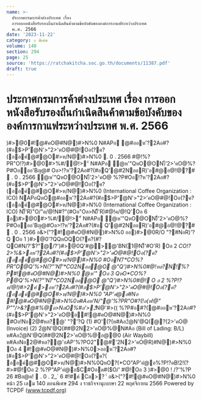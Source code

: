 ```yaml
---
name: >-
  ประกาศกรมการค้าต่างประเทศ เรื่อง
  การออกหนังสือรับรองถิ่นกำเนิดสินค้าตามข้อบังคับขององค์การกาแฟระหว่างประเทศ
  พ.ศ. 2566
date: '2023-11-22'
category: ง พิเศษ
volume: 140
section: 294
page: 25
source: 'https://ratchakitcha.soc.go.th/documents/11387.pdf'
draft: true
---
```


# ประกาศกรมการค้าต่างประเทศ เรื่อง การออกหนังสือรับรองถิ่นกำเนิดสินค้าตามข้อบังคับขององค์การกาแฟระหว่างประเทศ พ.ศ. 2566

)#>@0#!@#คO@#N@)#>N%0 N#APอ @#ออห'?2Aอ#?(#อ$>P'ํ@N'>"2>'คO@#@!Oอ(?ค?(ออค์@#@O#>ห/N@)#>N%0  . 0 . 2566 #@!%?PR"O!?)#>@0#>%#/@!>"์ N#APอ ํ@ห'"QหO@ON)็'2>'คO@%?P#Oอออ'Bญ@# Oล>!?ห'?2Aอ#?(#อQ'@#2NออR)'อ#@อ@!@?#  . 0 . 2566 ํ@ห'"QหO@ON)็'2>'คO@ %?P#Oอ!?ห'?2Aอ#?(#อ$>P'ํ@N'>"2>'คO@#@!Oอ(?ค?(ออค์@#@O#>ห/N@)#>N%0 (International Coffee Organization : ICO) NAPอQหO@#ออห'?2Aอ#?(#อ$>P'ํ@N'>"2>'คO@#@!Oอ(?ค?(ออค์@#@O#>ห/N@)#>N%0 (International Coffee Organization : ICO) N)็'R)"O/"ค/@!N#?"(#Oอ"Oล>N)็'R)#@!ค/@!Q'Oอ 6 อ)#>@0#>%#/@!>"์ N#APอ ํ@ห'"QหO@ON)็'2>'คO@%?P#Oอออ'Bญ@#Oล>!?ห'?2Aอ#?(#อ Q'@#2NออR)'อ#@อ@!@?#  . 0 . 2566 อ&>("?#!@#คO@#N@)#>N%0 ออ)#>@0R/O "?#NอR)'?Q Oอ 1 )#>@0'?QQหOQO(?ค?(#?QO#N/?'$?"@/?')#>@0Q'#@>@'BN(1@N)็'#O'R) Oอ 2 *CO!?2>%&>อห'?2Aอ#?(#อ$>P'ํ@N'>"2>'คO@#@!Oอ(?ค?(ออค์@#@O#>ห/N@)#>N%0 #OอN)็'*CO%?PR"O@Q'%>N(?"'N)็'*CO2Nออ@O @"Q')#>N%0#@!หล?N!์%?P#!@#คO@#N@)#>N%0 ํ@ห'" Oอ 3 QหO*CO%?P@Q'%>N(?"'N)็'*CO2Nออ@O @"Q')#>N%0#@! O อ 2 %?P!?ค/@!)#>2ค์ >อห'?2Aอ#?(#อ$>P'ํ@N'>"2>'คO@#@!Oอ(?ค?(ออค์@#@O#>ห/N@)#>N%0 "AP'คํ@อ#Nอ #!@#คO@#N@)#>N%0ห#Aอห'N/"@'%?PR"O#?(!อ(ห!@" P""/>&?@#%@อ>NลO%#อ'>2์*N@'#>(( %?P#อ#?(@#ออห'?2Aอ#?(#อ$>P'ํ@N'>"2>'คO@อ#!@#คO@#N@)#>N%0 #Oอ!Nอ2@#หล?@' "?'?Q (1) #O'(?(ห#Aอ2ํ@N'@Q(ํ@?(2>'คO@ (Invoice) (2) 2ํ@N'@Q(##@2N2>'คO@%@N#Aอ (Bill of Lading: B/L) ห#Aอ2ํ@N'@Q(##@2N2>'คO@%@อ@@0 (Air Waybill) ห#AอNอ2@#หล?@'อAP'%?PO2"@#'2N2>'คO@R)#N@)#>N%0 Oอ 4 #!@#คO@#N@)#>N%0>ออห'?2Aอ#?(#อ$>P'ํ@N'>"2>'คO@#@!Oอ(?ค?( ออค์@#@O#>ห/N@)#>N%0QหO?(*CO"AP'คํ@อ%?P!?คB!2!(?#>#@!Oอ 2 %?P"AP'คํ@อ$C#Oอค#($O/' #@!Oอ 3 )#>@0 ! /?'%?P 26 #Bล@ค!  . 0 . 2_` 6 #!#ค์ Cล>? '์ อ&>("?#!@#คO@#N@)#>N%0 หน้า 25 เลม 140 ตอนพิเศษ 294 ง ราชกิจจานุเบกษา 22 พฤศจิกายน 2566 Powered by TCPDF (www.tcpdf.org)
